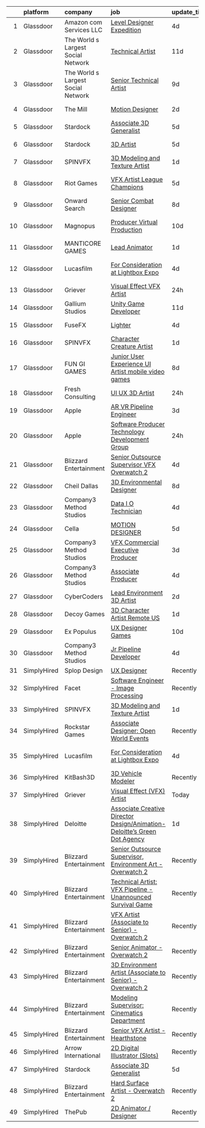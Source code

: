

|    | platform    | company                            | job                                                                                                                                                                                                                                                                                                                                                                                                                                                                                                                                                                                                                                                                                                                                                                                                                                                                                                                                                                                                                                                                                                                                                                                                                                                                                                                                                                                               | update_time   | location                     |
|---:|:------------|:-----------------------------------|:--------------------------------------------------------------------------------------------------------------------------------------------------------------------------------------------------------------------------------------------------------------------------------------------------------------------------------------------------------------------------------------------------------------------------------------------------------------------------------------------------------------------------------------------------------------------------------------------------------------------------------------------------------------------------------------------------------------------------------------------------------------------------------------------------------------------------------------------------------------------------------------------------------------------------------------------------------------------------------------------------------------------------------------------------------------------------------------------------------------------------------------------------------------------------------------------------------------------------------------------------------------------------------------------------------------------------------------------------------------------------------------------------|:--------------|:-----------------------------|
|  1 | Glassdoor   | Amazon com Services LLC            | [Level Designer  Expedition](https://www.glassdoor.com/partner/jobListing.htm?pos=110&ao=1136043&s=58&guid=000001839788c9c894e79acd10b22b84&src=GD_JOB_AD&t=SR&vt=w&cs=1_381c4669&cb=1664694668146&jobListingId=1008165924673&jrtk=3-0-1gebohifjkuhh801-1gebohifui6jt800-46c45f87273b333f-)                                                                                                                                                                                                                                                                                                                                                                                                                                                                                                                                                                                                                                                                                                                                                                                                                                                                                                                                                                                                                                                                                                       | 4d            | Irvine, CA                   |
|  2 | Glassdoor   | The World s Largest Social Network | [Technical Artist](https://www.glassdoor.com/partner/jobListing.htm?pos=104&ao=1110586&s=58&guid=000001839788c9c894e79acd10b22b84&src=GD_JOB_AD&t=SR&vt=w&ea=1&cs=1_3b878467&cb=1664694668145&jobListingId=1008152609394&cpc=451933188B21919D&jrtk=3-0-1gebohifjkuhh801-1gebohifui6jt800-f4704476e21baf2e--6NYlbfkN0DSgjPPcnEdvoK3uuxfISLALE6pB1FR7YSHOr_tSg5_QGIhoz_2VqUepdcKLBLI_zTYRTCT7JhMtuCzHb0Oliz6FG0C2h6_WcPQ0LrD8cCpioORXp_DZRbl_vvbFNtds92m0_tpI1ukYR3DwF1D-hGwNXeviqYsMHIPWO4BUkT9wTmIMbgmjDYo2ONCZ5zGjPCsG9TQ5TQioVa7p-e6yLm31_gP-cxBhsBv3TOH7z33LPv7p0NtjaUtYspyja2yJo_t_t3CaKJGsrE2EI86ZF3BL8kt5RtWwJKmQ61k-KWOXjoDqpXcajDP9NzrVpbgJrnwhbJCi6fDRbbAIrpAsDIxlyvfrGXsrIr8Za6FdfDVqQFXgkej_4T_zQmTRWonpf_b8rh5m6rBicQ3jf1gjNZCGmjuBxwEW7VbYZsMqa39ETXAJKtaXwk4wi_ICXiRA-_zk5oppimE0EEIQTShpKNrN7nRPV9RWPvlVO0CqogcgM9v7neYaCNn-KjmVGEfqYnhqMOreNI59SaBoWijoSS9WyxaULyk7Ne4v-rBCEOb1jweBhfNyhyEDUH1kStXeZY6-xldGL1nVdiO5FOGRtnmED5ZxKPW2QI%3D)                                                                                                                                                                                                                                                                                                                                                                                                                                         | 11d           | Los Angeles, CA              |
|  3 | Glassdoor   | The World s Largest Social Network | [Senior Technical Artist](https://www.glassdoor.com/partner/jobListing.htm?pos=105&ao=1110586&s=58&guid=000001839788c9c894e79acd10b22b84&src=GD_JOB_AD&t=SR&vt=w&ea=1&cs=1_0ae372c9&cb=1664694668146&jobListingId=1008156567880&cpc=D2F1DE17EE1F43B9&jrtk=3-0-1gebohifjkuhh801-1gebohifui6jt800-8a98ace1b10be4ee--6NYlbfkN0DSgjPPcnEdvoK3uuxfISLALE6pB1FR7YSHOr_tSg5_QGIhoz_2VqUepdcKLBLI_zQzTQBxFnNwLgYr54182ayk27VR9mGs31WGf8oLUq3IQ3WRzRkMbqPtK6oOaz54b3_OAZeqq0FVZMF2RYcuzjjIoIcXiPv67xjlRGeD6YbJyLJUG_F2oE5ROtpFwrtsEhBD_vLScNqZJJmzPk3MYOHSpMP-h3Bqf544JlkRSRDerxzjaJ5R_jOm7JT9tbcp1rNCgI8i4BRE3AdJSrQM5-a7rP8YBbjs6laAmzJLKdO5e9u36tZ92u2-jqlNz56vGZRxfaF1iiQXCByNFhOOjT2_NNQ0whutYshDGr073Lz1qZqTjiIKQBDxPsvPxsVgYq2in3Xkr_rHCj5zhlRv04oTpiVEVv0nBvNXt-XSs71ojfLNytG_lFIN0dJBB_nS7QPlyY9b5sD47fM_Re5x7Mc7sw-9UZjPJyswEDwgt5J0kl4VZP--IYXcDwtRnjr0zgbwqkWeQUz-ds8VyHekf8D95ND9cs8o6GQ2N4hmvOQ696enPK10QAETyYDVQG72d9XS1WSGLjcMXa_P_sAGjhCzMkNWmSlo0QI%3D)                                                                                                                                                                                                                                                                                                                                                                                                                                  | 9d            | Sausalito, CA                |
|  4 | Glassdoor   | The Mill                           | [Motion Designer](https://www.glassdoor.com/partner/jobListing.htm?pos=108&ao=1136043&s=58&guid=000001839788c9c894e79acd10b22b84&src=GD_JOB_AD&t=SR&vt=w&ea=1&cs=1_a2473f97&cb=1664694668146&jobListingId=1008172668446&jrtk=3-0-1gebohifjkuhh801-1gebohifui6jt800-d2056aff12c87ada-)                                                                                                                                                                                                                                                                                                                                                                                                                                                                                                                                                                                                                                                                                                                                                                                                                                                                                                                                                                                                                                                                                                             | 2d            | New York, NY                 |
|  5 | Glassdoor   | Stardock                           | [Associate 3D Generalist](https://www.glassdoor.com/partner/jobListing.htm?pos=109&ao=1136043&s=58&guid=000001839788c9c894e79acd10b22b84&src=GD_JOB_AD&t=SR&vt=w&ea=1&cs=1_8b961a67&cb=1664694668146&jobListingId=1008164168114&jrtk=3-0-1gebohifjkuhh801-1gebohifui6jt800-ebb0d5b82c5ae4be-)                                                                                                                                                                                                                                                                                                                                                                                                                                                                                                                                                                                                                                                                                                                                                                                                                                                                                                                                                                                                                                                                                                     | 5d            | Plymouth, MI                 |
|  6 | Glassdoor   | Stardock                           | [3D Artist](https://www.glassdoor.com/partner/jobListing.htm?pos=111&ao=1136043&s=58&guid=000001839788c9c894e79acd10b22b84&src=GD_JOB_AD&t=SR&vt=w&ea=1&cs=1_f9f1de70&cb=1664694668146&jobListingId=1008164168109&jrtk=3-0-1gebohifjkuhh801-1gebohifui6jt800-268ab53375252d01-)                                                                                                                                                                                                                                                                                                                                                                                                                                                                                                                                                                                                                                                                                                                                                                                                                                                                                                                                                                                                                                                                                                                   | 5d            | Plymouth, MI                 |
|  7 | Glassdoor   | SPINVFX                            | [3D Modeling and Texture Artist](https://www.glassdoor.com/partner/jobListing.htm?pos=121&ao=1136043&s=58&guid=000001839788c9c894e79acd10b22b84&src=GD_JOB_AD&t=SR&vt=w&ea=1&cs=1_ba09b333&cb=1664694668146&jobListingId=1008173934920&jrtk=3-0-1gebohifjkuhh801-1gebohifui6jt800-09211dd30cbb7cf5-)                                                                                                                                                                                                                                                                                                                                                                                                                                                                                                                                                                                                                                                                                                                                                                                                                                                                                                                                                                                                                                                                                              | 1d            | Atlanta, GA                  |
|  8 | Glassdoor   | Riot Games                         | [VFX Artist   League  Champions](https://www.glassdoor.com/partner/jobListing.htm?pos=114&ao=1136043&s=58&guid=000001839788c9c894e79acd10b22b84&src=GD_JOB_AD&t=SR&vt=w&ea=1&cs=1_99210901&cb=1664694668146&jobListingId=1008164057372&jrtk=3-0-1gebohifjkuhh801-1gebohifui6jt800-46a44d1732f1897e-)                                                                                                                                                                                                                                                                                                                                                                                                                                                                                                                                                                                                                                                                                                                                                                                                                                                                                                                                                                                                                                                                                              | 5d            | Los Angeles, CA              |
|  9 | Glassdoor   | Onward Search                      | [Senior Combat Designer](https://www.glassdoor.com/partner/jobListing.htm?pos=106&ao=1110586&s=58&guid=000001839788c9c894e79acd10b22b84&src=GD_JOB_AD&t=SR&vt=w&cs=1_01dfa6af&cb=1664694668146&jobListingId=1008157895761&cpc=8795CF9063CD573D&jrtk=3-0-1gebohifjkuhh801-1gebohifui6jt800-45684f1118b53b12--6NYlbfkN0B7YoEZZ2QAGDyEGGmBPAUWSHc1Mt3sMCn9FehKcWA3w0R0aH9tn_iPRcrT6N-MqNQRAKnzqfndb9N0HbUJyMyNZRuvporvmuN0JhQCUEraa3qho7O8vmWkZjiiT7jYxgtkTz1fYFLAkMlwQj0Y0deNjgwfiPa4KrL7iGDzrLaKJbuk06sjqcfkugmaRpZNR_kCQUAEt24s8IW1L95LjBf3NHZa8IG0oycw4W5Cj0XxC9s4coazScmhAaetGQ5qaW11cC83aWS7wekB8-c0OW3vhGszdxVzGoIIgJAiuzZtT7sib01R3mH6HgB4KiU26_xhckxwlWICxcCbIe7M_jZ6KXwHkuFbdx8hYZweGZ3zZc12EbOuqtCkBEeNjFEbqRT0uTARzLh7FtZPeFh3uiwfnkIcTH5-BfcYNe-tSfgkaAJ7gWtWYfASpSkyIvHLkfTi0W9xfN1FpWMwBoxFqykK45NlzMKlUgIX-BttSNll_3VF_tF__OOI5JICUXDzhtEPUE_xiZXE2hRTmlHLfHAGS70U2Y4oMW-qO0zXddZVI_v-9hnvkSq-434m47YyLOWTtmksxhNqbIQ1h0pa0h7JBcEQQsEbeT9fYXzCHRjXlg9idvWq0intUoyGTz1HmsdJLyoqGgiuK-i1e-z37vXqoj5DgcBjqpyo84IskUhHYIKp5T5BttlBVAM4693rF9o2zaa7m1G7kDveoh5kaufmVghTdgSVRcOcfm2ZqWC_ssF4xcg0SRNhBUOabYY5vl8fugMBkR0TOWP5QxjKDctRshKYqqjWORwemN-r5pvd71HoSR9AM-8_JSYvrBXsW10kx96EJ0yz2RQr-5kA4_lwg0vslVAGtPqfmxjZksX1FbqZzCMfj3_yxFndu8sfkG_VtHdP4jUKYEJgFmg8ypYFx9wdxEapnthc-0cjXf8Pd91n7XnwMTNxRlUmc6ETiAgLM1Kxo-_9YZKQJ-9d4Mwfh2_wxVVF4wGhAVGR19sH0sR_GNuuKj0dHRsvTpsXkxI%3D)        | 8d            | Waltham, MA                  |
| 10 | Glassdoor   | Magnopus                           | [Producer  Virtual Production](https://www.glassdoor.com/partner/jobListing.htm?pos=120&ao=1136043&s=58&guid=000001839788c9c894e79acd10b22b84&src=GD_JOB_AD&t=SR&vt=w&ea=1&cs=1_15fe7d9b&cb=1664694668146&jobListingId=1008154539182&jrtk=3-0-1gebohifjkuhh801-1gebohifui6jt800-e664e79d5a35fd73-)                                                                                                                                                                                                                                                                                                                                                                                                                                                                                                                                                                                                                                                                                                                                                                                                                                                                                                                                                                                                                                                                                                | 10d           | Los Angeles, CA              |
| 11 | Glassdoor   | MANTICORE GAMES                    | [Lead Animator](https://www.glassdoor.com/partner/jobListing.htm?pos=130&ao=1136043&s=58&guid=000001839788c9c894e79acd10b22b84&src=GD_JOB_AD&t=SR&vt=w&cs=1_7db07c94&cb=1664694668147&jobListingId=1008175271020&jrtk=3-0-1gebohifjkuhh801-1gebohifui6jt800-6f79f7788422a7de-)                                                                                                                                                                                                                                                                                                                                                                                                                                                                                                                                                                                                                                                                                                                                                                                                                                                                                                                                                                                                                                                                                                                    | 1d            | San Mateo, CA                |
| 12 | Glassdoor   | Lucasfilm                          | [For Consideration at Lightbox Expo](https://www.glassdoor.com/partner/jobListing.htm?pos=112&ao=1136043&s=58&guid=000001839788c9c894e79acd10b22b84&src=GD_JOB_AD&t=SR&vt=w&cs=1_0ce73947&cb=1664694668146&jobListingId=1008165011124&jrtk=3-0-1gebohifjkuhh801-1gebohifui6jt800-93e1fa1c0d1a1d19-)                                                                                                                                                                                                                                                                                                                                                                                                                                                                                                                                                                                                                                                                                                                                                                                                                                                                                                                                                                                                                                                                                               | 4d            | San Francisco, CA            |
| 13 | Glassdoor   | Griever                            | [Visual Effect  VFX  Artist](https://www.glassdoor.com/partner/jobListing.htm?pos=101&ao=1110586&s=58&guid=000001839788c9c894e79acd10b22b84&src=GD_JOB_AD&t=SR&vt=w&ea=1&cs=1_06076397&cb=1664694668143&jobListingId=1008176997985&cpc=C4A69CCDBB3B9599&jrtk=3-0-1gebohifjkuhh801-1gebohifui6jt800-ae81dbf806bf94ed--6NYlbfkN0Cd5ZvLdai7cR0fypH5_WiGezUQesq24dbKuF0ly35ya4IdfCtp78t77ZWdc0E_unKafjuMUQHosEivrd9vq-cc8ZZlootLnTn0J7PsE-t_PrIwPAV8i5avkeQSGl0tNjUCSPj4WKZR4jRwJIBUrbizYthtp36HqYi3QySeA0VPP8OOwtatHPhIdQskFimmQ99cnr3eby4e-Ll87DfuAzyPriiq3e8WOblXFc8WrF5FIz-t8ORWfa2MBWssEa6niTf88AoqAVD0ZWAVFyjQCQsWh5C82kw9ah5SE92re_HgNmngxJz7dbyx4t0_rM6pRXimZdYcWPKzc2kuo7ecjjofg11hB01aP2DT7WdApSq0VreEmCLSp13WJeyLvP95mYEfyNO2dHJfyQCVMrBovyvFV6WJ6lvDVK_nQ8oAf1iV2LLZmVHVXJn5YPU78MEGyIZdRtfhkVdJRBt3NcS886ZluOB9vjU5hOOLb-qL_JYNUokU5bnQq7LHqe2XeitlkhVNbXiuk0BNnw%3D%3D)                                                                                                                                                                                                                                                                                                                                                                                                                                                                                                                 | 24h           | Remote                       |
| 14 | Glassdoor   | Gallium Studios                    | [Unity Game Developer](https://www.glassdoor.com/partner/jobListing.htm?pos=118&ao=1136043&s=58&guid=000001839788c9c894e79acd10b22b84&src=GD_JOB_AD&t=SR&vt=w&cs=1_7703c9f1&cb=1664694668146&jobListingId=1008150687011&jrtk=3-0-1gebohifjkuhh801-1gebohifui6jt800-c88d89332377ea02-)                                                                                                                                                                                                                                                                                                                                                                                                                                                                                                                                                                                                                                                                                                                                                                                                                                                                                                                                                                                                                                                                                                             | 11d           | Remote                       |
| 15 | Glassdoor   | FuseFX                             | [Lighter](https://www.glassdoor.com/partner/jobListing.htm?pos=126&ao=1136043&s=58&guid=000001839788c9c894e79acd10b22b84&src=GD_JOB_AD&t=SR&vt=w&cs=1_c598c715&cb=1664694668147&jobListingId=1008165717809&jrtk=3-0-1gebohifjkuhh801-1gebohifui6jt800-b846d030f836c6c0-)                                                                                                                                                                                                                                                                                                                                                                                                                                                                                                                                                                                                                                                                                                                                                                                                                                                                                                                                                                                                                                                                                                                          | 4d            | New York, NY                 |
| 16 | Glassdoor   | SPINVFX                            | [Character Creature Artist](https://www.glassdoor.com/partner/jobListing.htm?pos=128&ao=1136043&s=58&guid=000001839788c9c894e79acd10b22b84&src=GD_JOB_AD&t=SR&vt=w&ea=1&cs=1_9778bc7c&cb=1664694668147&jobListingId=1008174540936&jrtk=3-0-1gebohifjkuhh801-1gebohifui6jt800-ac0f76e18009be51-)                                                                                                                                                                                                                                                                                                                                                                                                                                                                                                                                                                                                                                                                                                                                                                                                                                                                                                                                                                                                                                                                                                   | 1d            | Atlanta, GA                  |
| 17 | Glassdoor   | FUN GI GAMES                       | [Junior User Experience   UI Artist  mobile video games ](https://www.glassdoor.com/partner/jobListing.htm?pos=123&ao=1136043&s=58&guid=000001839788c9c894e79acd10b22b84&src=GD_JOB_AD&t=SR&vt=w&ea=1&cs=1_e9464d64&cb=1664694668146&jobListingId=1008158641676&jrtk=3-0-1gebohifjkuhh801-1gebohifui6jt800-4944322686d99878-)                                                                                                                                                                                                                                                                                                                                                                                                                                                                                                                                                                                                                                                                                                                                                                                                                                                                                                                                                                                                                                                                     | 8d            | El Segundo, CA               |
| 18 | Glassdoor   | Fresh Consulting                   | [UI UX   3D Artist](https://www.glassdoor.com/partner/jobListing.htm?pos=127&ao=1136043&s=58&guid=000001839788c9c894e79acd10b22b84&src=GD_JOB_AD&t=SR&vt=w&cs=1_ae1410f4&cb=1664694668147&jobListingId=1008176843495&jrtk=3-0-1gebohifjkuhh801-1gebohifui6jt800-f73725e19a5332b0-)                                                                                                                                                                                                                                                                                                                                                                                                                                                                                                                                                                                                                                                                                                                                                                                                                                                                                                                                                                                                                                                                                                                | 24h           | New York, NY                 |
| 19 | Glassdoor   | Apple                              | [AR VR Pipeline Engineer](https://www.glassdoor.com/partner/jobListing.htm?pos=102&ao=1110586&s=58&guid=000001839788c9c894e79acd10b22b84&src=GD_JOB_AD&t=SR&vt=w&cs=1_b3e7acf9&cb=1664694668143&jobListingId=1008167611600&cpc=9908D8D4413DBB8A&jrtk=3-0-1gebohifjkuhh801-1gebohifui6jt800-7f07361192d5dd8a--6NYlbfkN0BvKrLyj5gPmtZO9T8euul8TCxuuKNOtzRJOomxnwSEodTz2Bc-sPZl1dBMH13w-jNdNQaFf-lF6kL1aEhJ4eiuAXTha0QvAvu907Z2VYn0VJoxU7cAlBZlFPS1G7aYLqrMAUepxkDoRYj5djL18fyLw83N7Y0s2ePHYzB0Wp7YoBp46u4CoR5G_81EDIE-vR3m97g5KmOB_HPZI32nmEVxpxvpuzmReVIyNdmEqy4dGZ_8kNBQL_DILqj1EpYUmXK_H6WRrHO4KZwjE4MEXV3VgGeIIIybba3bgmAOpkNT4LzZy-ocBVhkpBEXHdFE-yxEKxnztG2QOGRHLflrClff5ljQEJdBNhZhP4tbgnK0XwWoeohNjW0Q_tWhRe7QGzf69YO11GFkrogR_aOBnGTwNAb1xtX-p6ct1h6NLArydjjjI_YgahdI_cjRa-EiZyjufNuIqjvVBSlirUtDgLj39U52YaGseV0pwpnk6jpgUDLklZIEh02seZXKb3OYS0G5yY-sLUYQwDebzV5ogJ-yvCRge-Hhm7wim6M5ViFeuSLnmADHzhP8UkVoVpMI3W9CrJG1288vTuMepvD-Lf8v9Z7ouQ_x5J9BteXNZfJaoB7HBqZQ3c31yp0CW_5F8En4jMndC6fHn69d4tYOg3f0tJPew4utn4ViNryyRxdN6pwb256jlA_WINNwUVRjafqVjB5Gwlkx51ELa0SvTZjuxgMrZMo6S-y_jrGaLXYkyDu21Hfrlq_nFZHBytNmHy1uwVRK8ssMOAMFrs3C4kxIYV9ghPzddeEFVdq5EhM875aUHxnx7VzONNFdXQE6ORuO5MlfF6r0r1eI65JU6rFmLqawWSvVzCYkoJX2vKIEachbUkAOKMkgUWnZpQ3zqjrndHpZoxzL3hdg-ufJnRZa-MpWZYde8For__iWItzk8XMeAtlnBxZ8GoHeEZ0j68__Gh3-YSjyf1q_WEhesU5z)                                                     | 3d            | Seattle, WA                  |
| 20 | Glassdoor   | Apple                              | [Software Producer  Technology Development Group](https://www.glassdoor.com/partner/jobListing.htm?pos=103&ao=1110586&s=58&guid=000001839788c9c894e79acd10b22b84&src=GD_JOB_AD&t=SR&vt=w&cs=1_3c84e114&cb=1664694668144&jobListingId=1008176890686&cpc=2CAED5C921A5F994&jrtk=3-0-1gebohifjkuhh801-1gebohifui6jt800-b9f4b37ed958d1b3--6NYlbfkN0BvKrLyj5gPmtZO9T8euul8TCxuuKNOtzRJOomxnwSEodTz2Bc-sPZl1dBMH13w-jOl-8g71xqAkp7OBKbn2gWYDEHjssgBU_d6jVYkulLyCvJsy5BAzxfNC7p8G4Y9isq1p_Q6as9cudkqBsWPWkxHUjf6rvlF-E44PYUZeWoVuFj27Z8NQSPHyziTw6lJLF1G_UPHx5qD0sx59VfGLqYM9eilyEfW3Wd9A_Hb2Op1nj35y65GV4oo3GGGxJG5S6W5UnzZIN4qRemf6Mp2deRLcgapyJblqORQ9XA9TPYNmwIZAqlSy_az6ANxR8CPGs_0VpHnwLMy8BtlJMsotqXk-FuHcE4TQvulOUo1MBlYpOKEW3Ol3KPYqYR_UWxKXEN_ra12vTuvz5_2mM702pD2TAdP3xkUeg54WtugDZ10qw0SWoHCpHtTx6LcKlIO4stj8X1HhMpNvE69A29aSluuGjNP7wc27OCAIRj9Yuwh494w9huOm9utb3H_LWS_aGeg7oa6iv2Q2AGbtBWFL-nuwSUclSrH6kP4e-Skb1Lq2OmmBHF-fZIGY-YUVQEFrkLAEPE2MXq9aXDzJ-CbC7TKiUbk_6ou76R2xSK9rCAUIiwmet8KjrsNnskx3gzc57rSWY5CJVmO8Me6zruN4Nc-y2phsvEMFy3g8QRn1iw78leLuwH19Nobk4b2JlznvVoC83qVCRJP39KszZ3l6MxpLV8T3aABT6IkIJ1ldIbj4ml8rRgYXWruYbldmHvqwHNKRlMxP06A_iPVrCPHyHy-YK16eK5MeOgY99soRxomm5x1bUd79WnPyMb3TxVP139x2P3wqWUmFeSYADuttBzrcL1tr_4U1voMWeJmpyse8t3vAA3ZO-x4bPtpYC1RiEdgp0mOPCS_4PsFWAX0y0tXg8dP3BeLcnIgLp9e3hgbJRE-m53Og_PE2g58I2PmG1hOk190H_QeVeI6islm2-dVG4sxz2aPWmx2p35pEGntVA%3D%3D) | 24h           | Seattle, WA                  |
| 21 | Glassdoor   | Blizzard Entertainment             | [Senior Outsource Supervisor  VFX   Overwatch 2](https://www.glassdoor.com/partner/jobListing.htm?pos=129&ao=1136043&s=58&guid=000001839788c9c894e79acd10b22b84&src=GD_JOB_AD&t=SR&vt=w&cs=1_4e12a124&cb=1664694668147&jobListingId=1008165851603&jrtk=3-0-1gebohifjkuhh801-1gebohifui6jt800-9025c0dc214e1953-)                                                                                                                                                                                                                                                                                                                                                                                                                                                                                                                                                                                                                                                                                                                                                                                                                                                                                                                                                                                                                                                                                   | 4d            | Irvine, CA                   |
| 22 | Glassdoor   | Cheil Dallas                       | [3D Environmental Designer](https://www.glassdoor.com/partner/jobListing.htm?pos=115&ao=1136043&s=58&guid=000001839788c9c894e79acd10b22b84&src=GD_JOB_AD&t=SR&vt=w&ea=1&cs=1_d11ef0be&cb=1664694668146&jobListingId=1008158069870&jrtk=3-0-1gebohifjkuhh801-1gebohifui6jt800-0a3bfdb610d178d5-)                                                                                                                                                                                                                                                                                                                                                                                                                                                                                                                                                                                                                                                                                                                                                                                                                                                                                                                                                                                                                                                                                                   | 8d            | Plano, TX                    |
| 23 | Glassdoor   | Company3 Method Studios            | [Data I O Technician](https://www.glassdoor.com/partner/jobListing.htm?pos=124&ao=1136043&s=58&guid=000001839788c9c894e79acd10b22b84&src=GD_JOB_AD&t=SR&vt=w&cs=1_815c8aec&cb=1664694668146&jobListingId=1008166267950&jrtk=3-0-1gebohifjkuhh801-1gebohifui6jt800-b651aeac1dcdcefa-)                                                                                                                                                                                                                                                                                                                                                                                                                                                                                                                                                                                                                                                                                                                                                                                                                                                                                                                                                                                                                                                                                                              | 4d            | New York, NY                 |
| 24 | Glassdoor   | Cella                              | [MOTION DESIGNER](https://www.glassdoor.com/partner/jobListing.htm?pos=117&ao=1136043&s=58&guid=000001839788c9c894e79acd10b22b84&src=GD_JOB_AD&t=SR&vt=w&cs=1_0a5b9a7c&cb=1664694668146&jobListingId=1008163471029&jrtk=3-0-1gebohifjkuhh801-1gebohifui6jt800-66819a5d2978bf0d-)                                                                                                                                                                                                                                                                                                                                                                                                                                                                                                                                                                                                                                                                                                                                                                                                                                                                                                                                                                                                                                                                                                                  | 5d            | Los Gatos, CA                |
| 25 | Glassdoor   | Company3 Method Studios            | [VFX Commercial Executive Producer](https://www.glassdoor.com/partner/jobListing.htm?pos=119&ao=1136043&s=58&guid=000001839788c9c894e79acd10b22b84&src=GD_JOB_AD&t=SR&vt=w&cs=1_27160b26&cb=1664694668146&jobListingId=1008168981986&jrtk=3-0-1gebohifjkuhh801-1gebohifui6jt800-82ec8f4193573592-)                                                                                                                                                                                                                                                                                                                                                                                                                                                                                                                                                                                                                                                                                                                                                                                                                                                                                                                                                                                                                                                                                                | 3d            | Santa Monica, CA             |
| 26 | Glassdoor   | Company3 Method Studios            | [Associate Producer](https://www.glassdoor.com/partner/jobListing.htm?pos=125&ao=1136043&s=58&guid=000001839788c9c894e79acd10b22b84&src=GD_JOB_AD&t=SR&vt=w&cs=1_292d6c4c&cb=1664694668146&jobListingId=1008166947294&jrtk=3-0-1gebohifjkuhh801-1gebohifui6jt800-84c17dfe1885b133-)                                                                                                                                                                                                                                                                                                                                                                                                                                                                                                                                                                                                                                                                                                                                                                                                                                                                                                                                                                                                                                                                                                               | 4d            | Hollywood, CA                |
| 27 | Glassdoor   | CyberCoders                        | [Lead Environment 3D Artist](https://www.glassdoor.com/partner/jobListing.htm?pos=107&ao=1110586&s=58&guid=000001839788c9c894e79acd10b22b84&src=GD_JOB_AD&t=SR&vt=w&ea=1&cs=1_2eecf95b&cb=1664694668146&jobListingId=1008172776436&cpc=F41FEAB56D215062&jrtk=3-0-1gebohifjkuhh801-1gebohifui6jt800-5c9dd0c8eae3e22b--6NYlbfkN0CpFJQzrgRR8WqXWK1qKKEqALWJw739KlKqr2H-MSI4eoBlI4EFrmor2FYZMP3muM18C41kHOQtw7k0uAUfMUwpGjCliZm9eciUXtGvYKbuOx6P3AM9_WGhjzA_LJIxU9S3XqNOSImHuC88S9K1ubxAMuEfki9ARU3VgryEw_JeA115icd8CdgtWWVbXhQQqiqYRhZqrvSG_nLup3XmBRhnq_0L6FCXWQB8sJSWVtGi5QxcjU_kVnvnchysfeO1NSI4ccGDzppo-bQNP9jo2ZhEbKAewLeP6dJ3Ldc_EwtjX1mV3sC3ZtFWUDX8FOHA4Tiz5b_kUg7Yo_aT8VVyc4Zx2_XJ4OhkmJ00MSZKHR3hYeAc68FydX_P_qZckVINWcmIHnzE2Ptpfz7jqJVaSFbBIpZbKDXiNSY3i0kAKxa4MKap3EdWRz9V_YEJVuP7x_fBip7jpsq9wjStNUZMmS-kHTUxEDCEtt9mAikIJVQbGHXylYalF92fPvMR2D4ixWLPyXQpNgV8pvoj3oESX1COxxImKgGcRqkWQO89td03zy1JP-alqiPkZIl5HrQ6wCn-DK4wAqB5yXH84ncjp0MJ42jofL-16LsQTSW6KqE9tVMSKCYSyStVrh3i6WjBDoVJpDygpMubTB95ofre-qnsE_1-a5U1a-k0zAbvdkCIz6JxlQ-zMSA95SmFaikGFF1ysnNeLzyCVkKfe3cQVxKLISlaCUzMQiST1kppZbRdpGSh_LBinfk1HlNKevMnzWaPcEgwjcfBZ6Hh_tV5Ynt7iipBz8dQLDwEM_s8Z6aJq4bQunpC4B_vfGlozpeyDakMUBZAZvP57Rd6EC_uQe_-lJiczXC3E6gv1ZnkWdOcbfMlnlM7j6Zkl8Skw45xRBkdcuQJyPbzwakhLZ-3XyHx0aipyL5l8b8BNhcxOqqZpF3BOxHTdRqhS_roYgObGJ7nVZNlsMfiZHGDGw3CtQWMgsskl7xscm5Pu0if000PUA%3D%3D)                 | 2d            | Eugene, OR                   |
| 28 | Glassdoor   | Decoy Games                        | [3D Character Artist  Remote US ](https://www.glassdoor.com/partner/jobListing.htm?pos=113&ao=1136043&s=58&guid=000001839788c9c894e79acd10b22b84&src=GD_JOB_AD&t=SR&vt=w&ea=1&cs=1_4c779b94&cb=1664694668146&jobListingId=1008174987688&jrtk=3-0-1gebohifjkuhh801-1gebohifui6jt800-e17dc328c9905e0c-)                                                                                                                                                                                                                                                                                                                                                                                                                                                                                                                                                                                                                                                                                                                                                                                                                                                                                                                                                                                                                                                                                             | 1d            | Boston, MA                   |
| 29 | Glassdoor   | Ex Populus                         | [UX Designer   Games](https://www.glassdoor.com/partner/jobListing.htm?pos=116&ao=1136043&s=58&guid=000001839788c9c894e79acd10b22b84&src=GD_JOB_AD&t=SR&vt=w&ea=1&cs=1_dbf5b077&cb=1664694668146&jobListingId=1008155438706&jrtk=3-0-1gebohifjkuhh801-1gebohifui6jt800-af5ef265bd9e2bd7-)                                                                                                                                                                                                                                                                                                                                                                                                                                                                                                                                                                                                                                                                                                                                                                                                                                                                                                                                                                                                                                                                                                         | 10d           | Remote                       |
| 30 | Glassdoor   | Company3 Method Studios            | [Jr  Pipeline Developer](https://www.glassdoor.com/partner/jobListing.htm?pos=122&ao=1136043&s=58&guid=000001839788c9c894e79acd10b22b84&src=GD_JOB_AD&t=SR&vt=w&cs=1_4df3f613&cb=1664694668146&jobListingId=1008166267951&jrtk=3-0-1gebohifjkuhh801-1gebohifui6jt800-0f1d3718f9b84c30-)                                                                                                                                                                                                                                                                                                                                                                                                                                                                                                                                                                                                                                                                                                                                                                                                                                                                                                                                                                                                                                                                                                           | 4d            | New York, NY                 |
| 31 | SimplyHired | Splop Design                       | [UX Designer](https://www.simplyhired.com/job/1QHEzY9K1JXcQD1-GL3_WWJcrMmo04UHCFVW21Nf2GCPgE1NLGUROQ?q=vfx+designer)                                                                                                                                                                                                                                                                                                                                                                                                                                                                                                                                                                                                                                                                                                                                                                                                                                                                                                                                                                                                                                                                                                                                                                                                                                                                              | Recently      | Remote                       |
| 32 | SimplyHired | Facet                              | [Software Engineer - Image Processing](https://www.simplyhired.com/job/3znJCHAbYihtiOtJFInlFf2aFXm1CnGM03gqrMJxz8VyZGoe0lHYMg?q=vfx+designer)                                                                                                                                                                                                                                                                                                                                                                                                                                                                                                                                                                                                                                                                                                                                                                                                                                                                                                                                                                                                                                                                                                                                                                                                                                                     | Recently      | San Francisco, CA            |
| 33 | SimplyHired | SPINVFX                            | [3D Modeling and Texture Artist](https://www.simplyhired.com/job/iV7xLF98F_cO90eRp4SDacAfIQV_nENOryWSJt5tQZTtv9g6UDg_wg?q=vfx+designer)                                                                                                                                                                                                                                                                                                                                                                                                                                                                                                                                                                                                                                                                                                                                                                                                                                                                                                                                                                                                                                                                                                                                                                                                                                                           | 1d            | Atlanta, GA                  |
| 34 | SimplyHired | Rockstar Games                     | [Associate Designer: Open World Events](https://www.simplyhired.com/job/vdV8vlT3gviLv2JCIKjxS72bf-KmVFeMRA0oYSRtEaTI4YyrugfY7Q?q=vfx+designer)                                                                                                                                                                                                                                                                                                                                                                                                                                                                                                                                                                                                                                                                                                                                                                                                                                                                                                                                                                                                                                                                                                                                                                                                                                                    | Recently      | Carlsbad, CA                 |
| 35 | SimplyHired | Lucasfilm                          | [For Consideration at Lightbox Expo](https://www.simplyhired.com/job/ASYhn8S0bckYBXmBB5avWqQG1wigQoIhgn70cbKXrH-ppkX-28-L3Q?q=vfx+designer)                                                                                                                                                                                                                                                                                                                                                                                                                                                                                                                                                                                                                                                                                                                                                                                                                                                                                                                                                                                                                                                                                                                                                                                                                                                       | 4d            | San Francisco, CA            |
| 36 | SimplyHired | KitBash3D                          | [3D Vehicle Modeler](https://www.simplyhired.com/job/VwgC9IB3ym8a8J0kNrymmSSw5lslDouDxa5vl13riEBIvSMSPqRqXA?q=vfx+designer)                                                                                                                                                                                                                                                                                                                                                                                                                                                                                                                                                                                                                                                                                                                                                                                                                                                                                                                                                                                                                                                                                                                                                                                                                                                                       | Recently      | Remote                       |
| 37 | SimplyHired | Griever                            | [Visual Effect (VFX) Artist](https://www.simplyhired.com/job/hR4mzPtT3CBnxzwxi3V8zu7UWNWq5kxBL8AViejFSEOmfugGMWVc9g?q=vfx+designer)                                                                                                                                                                                                                                                                                                                                                                                                                                                                                                                                                                                                                                                                                                                                                                                                                                                                                                                                                                                                                                                                                                                                                                                                                                                               | Today         | Remote                       |
| 38 | SimplyHired | Deloitte                           | [Associate Creative Director Design/Animation-Deloitte’s Green Dot Agency](https://www.simplyhired.com/job/T3NzNWFE0K4kOpjavU-UWYBBrYZZrE7DEs_cKJq41yOClZUUvAdvgg?q=vfx+designer)                                                                                                                                                                                                                                                                                                                                                                                                                                                                                                                                                                                                                                                                                                                                                                                                                                                                                                                                                                                                                                                                                                                                                                                                                 | 1d            | Des Moines, IA +21 locations |
| 39 | SimplyHired | Blizzard Entertainment             | [Senior Outsource Supervisor, Environment Art - Overwatch 2](https://www.simplyhired.com/job/baWn5MyjJmuExvuiW6_ujSXeF21UCTDq9SifGL1Q_-8FqwNJPF_SQQ?q=vfx+designer)                                                                                                                                                                                                                                                                                                                                                                                                                                                                                                                                                                                                                                                                                                                                                                                                                                                                                                                                                                                                                                                                                                                                                                                                                               | Recently      | Irvine, CA                   |
| 40 | SimplyHired | Blizzard Entertainment             | [Technical Artist: VFX Pipeline - Unannounced Survival Game](https://www.simplyhired.com/job/LjBYXeLA-0AxbmaC_Dh8JjcU3tj0mP9A7-gFBd5X7Pw0qOUAh1F8tg?q=vfx+designer)                                                                                                                                                                                                                                                                                                                                                                                                                                                                                                                                                                                                                                                                                                                                                                                                                                                                                                                                                                                                                                                                                                                                                                                                                               | Recently      | Irvine, CA                   |
| 41 | SimplyHired | Blizzard Entertainment             | [VFX Artist (Associate to Senior) - Overwatch 2](https://www.simplyhired.com/job/2d70J5UkkZ2YmvlvJfcaEqf0vVFEZwLt57euRMmQlk3Afx_2Q_gYzw?q=vfx+designer)                                                                                                                                                                                                                                                                                                                                                                                                                                                                                                                                                                                                                                                                                                                                                                                                                                                                                                                                                                                                                                                                                                                                                                                                                                           | Recently      | Irvine, CA                   |
| 42 | SimplyHired | Blizzard Entertainment             | [Senior Animator - Overwatch 2](https://www.simplyhired.com/job/vSIDDAm6jpR9u2b8uqraYsyntfsNotmeYC-pNDr42OJ9wA7ZqSvepw?q=vfx+designer)                                                                                                                                                                                                                                                                                                                                                                                                                                                                                                                                                                                                                                                                                                                                                                                                                                                                                                                                                                                                                                                                                                                                                                                                                                                            | Recently      | Irvine, CA                   |
| 43 | SimplyHired | Blizzard Entertainment             | [3D Environment Artist (Associate to Senior) - Overwatch 2](https://www.simplyhired.com/job/pw88DtF0EULjjFMy83MMr_Hg0HBZII6DCgYGL9C12joglMD-Z-Xwnw?q=vfx+designer)                                                                                                                                                                                                                                                                                                                                                                                                                                                                                                                                                                                                                                                                                                                                                                                                                                                                                                                                                                                                                                                                                                                                                                                                                                | Recently      | Irvine, CA                   |
| 44 | SimplyHired | Blizzard Entertainment             | [Modeling Supervisor: Cinematics Department](https://www.simplyhired.com/job/sfOILQZbFHZAxPz0pkkKCSovSg0CltzY_szoR-1XJaWYjVih18s4VQ?q=vfx+designer)                                                                                                                                                                                                                                                                                                                                                                                                                                                                                                                                                                                                                                                                                                                                                                                                                                                                                                                                                                                                                                                                                                                                                                                                                                               | Recently      | Irvine, CA                   |
| 45 | SimplyHired | Blizzard Entertainment             | [Senior VFX Artist - Hearthstone](https://www.simplyhired.com/job/npzx9Srzh2nXb282llyE7B1XTbu3nGO2QQfd8rYbVSIH0uXj-hjJhQ?q=vfx+designer)                                                                                                                                                                                                                                                                                                                                                                                                                                                                                                                                                                                                                                                                                                                                                                                                                                                                                                                                                                                                                                                                                                                                                                                                                                                          | Recently      | Irvine, CA                   |
| 46 | SimplyHired | Arrow International                | [2D Digital Illustrator (Slots)](https://www.simplyhired.com/job/jXPPxBi5DlglAfF2JDjIQcH5lNeB28pUF4JTOKd2H2Rvw8AseLB_DA?q=vfx+designer)                                                                                                                                                                                                                                                                                                                                                                                                                                                                                                                                                                                                                                                                                                                                                                                                                                                                                                                                                                                                                                                                                                                                                                                                                                                           | Recently      | Greenville, NC               |
| 47 | SimplyHired | Stardock                           | [Associate 3D Generalist](https://www.simplyhired.com/job/D5ltFiNUg8_Vde__KdRncfHUrulL57pmrfPoML7qjN3y6SpZ0RYwcg?q=vfx+designer)                                                                                                                                                                                                                                                                                                                                                                                                                                                                                                                                                                                                                                                                                                                                                                                                                                                                                                                                                                                                                                                                                                                                                                                                                                                                  | 5d            | Plymouth, MI                 |
| 48 | SimplyHired | Blizzard Entertainment             | [Hard Surface Artist - Overwatch 2](https://www.simplyhired.com/job/6UbuxcizWm0FGl0VWvCtYyHq-2-jjcWZ_YsxRvD4XaS9M8_zOx_FMA?q=vfx+designer)                                                                                                                                                                                                                                                                                                                                                                                                                                                                                                                                                                                                                                                                                                                                                                                                                                                                                                                                                                                                                                                                                                                                                                                                                                                        | Recently      | Irvine, CA                   |
| 49 | SimplyHired | ThePub                             | [2D Animator / Designer](https://www.simplyhired.com/job/oZZEdheO4lkc_JXRYHcnwev8ZwB1kkTJEsdy0Uz-wdGwjoDPjIpnXQ?q=vfx+designer)                                                                                                                                                                                                                                                                                                                                                                                                                                                                                                                                                                                                                                                                                                                                                                                                                                                                                                                                                                                                                                                                                                                                                                                                                                                                   | Recently      | Chicago, IL                  |